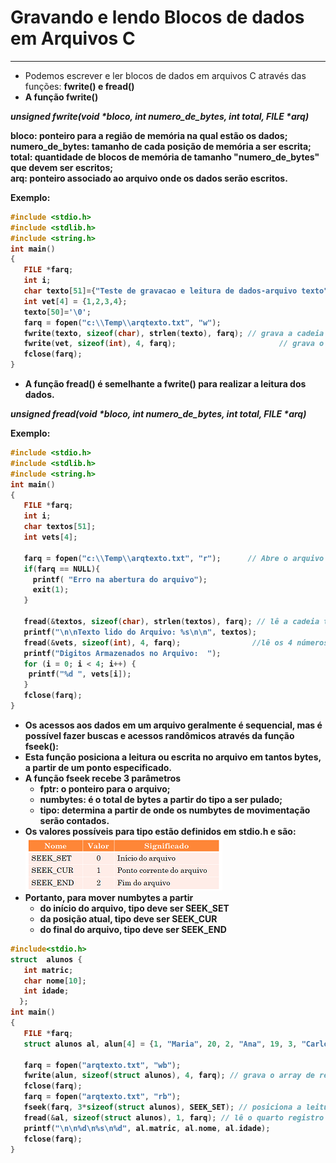 # Gravando e lendo Blocos de dados em Arquivos C
---
+ Podemos escrever e ler blocos de dados em arquivos C através das funções: <b>fwrite()<b/> e <b>fread()</b> 
+ A função <b>fwrite()</b> 

<em><b>unsigned fwrite(void *bloco, int numero_de_bytes, int total, FILE *arq)<b/></em> </br>
 
<b>bloco:</b> ponteiro para a região de memória na qual estão os dados;</br>
<b>numero_de_bytes:</b> tamanho de cada posição de memória a ser escrita;</br>
<b>total:</b> quantidade de blocos de memória de tamanho "numero_de_bytes" que devem ser escritos;</br>
<b>arq:</b> ponteiro associado ao arquivo onde os dados serão escritos.</br>

Exemplo:
``` C runnable
#include <stdio.h>
#include <stdlib.h>
#include <string.h>
int main()
{
   FILE *farq;
   int i;
   char texto[51]={"Teste de gravacao e leitura de dados-arquivo texto"};
   int vet[4] = {1,2,3,4};
   texto[50]='\0';    
   farq = fopen("c:\\Temp\\arqtexto.txt", "w");
   fwrite(texto, sizeof(char), strlen(texto), farq); // grava a cadeia texto no arquivo
   fwrite(vet, sizeof(int), 4, farq);                       // grava o vetor vet no arquivo
   fclose(farq);
}
```

+ A função <b>fread()</b> é semelhante a <b>fwrite()</b> para realizar a leitura dos dados.

<em><b>unsigned fread(void *bloco, int numero_de_bytes, int total, FILE *arq)<b/></em> 

Exemplo:

``` C runnable
#include <stdio.h>
#include <stdlib.h>
#include <string.h>
int main()
{
   FILE *farq;
   int i;
   char textos[51];
   int vets[4];
   
   farq = fopen("c:\\Temp\\arqtexto.txt", "r");      // Abre o arquivo para leitura
   if(farq == NULL){
     printf( "Erro na abertura do arquivo");
     exit(1);
   }
   
   fread(&textos, sizeof(char), strlen(textos), farq); // lê a cadeia texto no arquivo
   printf("\n\nTexto lido do Arquivo: %s\n\n", textos);
   fread(&vets, sizeof(int), 4, farq);                //lê os 4 números para o vetor vets no arquivo
   printf("Digitos Armazenados no Arquivo:  ");
   for (i = 0; i < 4; i++) {
    printf("%d ", vets[i]);
   }
   fclose(farq);
}
```
+ Os acessos aos dados em um arquivo geralmente é sequencial, mas é possível fazer buscas e acessos randômicos através da função <b>fseek()<b>: 
+ Esta função posiciona a leitura ou escrita no arquivo em tantos bytes, a partir de um ponto especificado.
+ A função fseek recebe 3 parâmetros
    + <b>fptr:</b> o ponteiro para o arquivo;
    + <b>numbytes:</b> é o total de bytes a partir do <b>tipo</b> a ser pulado;
    + <b>tipo:</b> determina a partir de onde os numbytes de movimentação serão contados.
+ Os valores possíveis para tipo estão definidos em <b>stdio.h</b> e são:
 ![programa](/markdowns/seek.png) 
+ Portanto, para mover numbytes a partir
    + do início do arquivo, tipo deve ser SEEK_SET
    + da posição atual, tipo deve ser SEEK_CUR
    + do final do arquivo, tipo deve ser SEEK_END
 ``` C runnable
#include<stdio.h>
struct  alunos {
    int matric;
    char nome[10];
    int idade;
   };
int main()
{
    FILE *farq;
    struct alunos al, alun[4] = {1, "Maria", 20, 2, "Ana", 19, 3, "Carlos", 16, 4, "Celso",19};

    farq = fopen("arqtexto.txt", "wb");
    fwrite(alun, sizeof(struct alunos), 4, farq); // grava o array de registros alunos
    fclose(farq);
    farq = fopen("arqtexto.txt", "rb");
    fseek(farq, 3*sizeof(struct alunos), SEEK_SET); // posiciona a leitura no quarto registro
    fread(&al, sizeof(struct alunos), 1, farq); // lê o quarto registro de aluno
    printf("\n\n%d\n%s\n%d", al.matric, al.nome, al.idade);
    fclose(farq);
}

```
